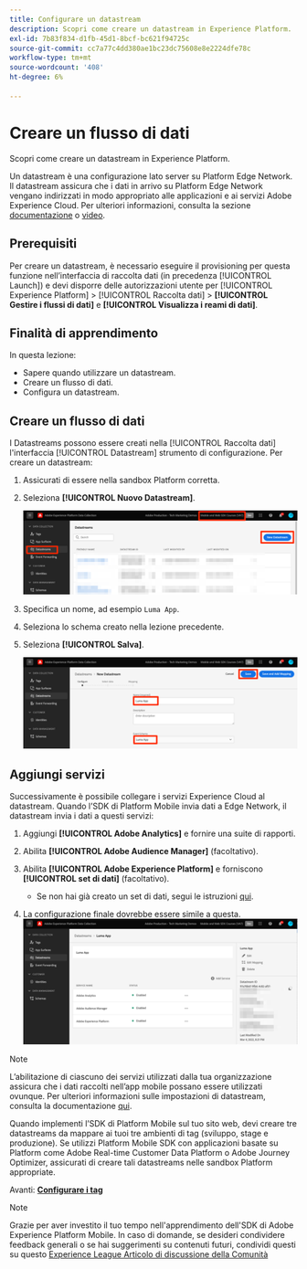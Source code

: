```yaml
---
title: Configurare un datastream
description: Scopri come creare un datastream in Experience Platform.
exl-id: 7b83f834-d1fb-45d1-8bcf-bc621f94725c
source-git-commit: cc7a77c4dd380ae1bc23dc75608e8e2224dfe78c
workflow-type: tm+mt
source-wordcount: '408'
ht-degree: 6%

---
```


# Creare un flusso di dati

Scopri come creare un datastream in Experience Platform.

Un datastream è una configurazione lato server su Platform Edge Network.  Il datastream assicura che i dati in arrivo su Platform Edge Network vengano indirizzati in modo appropriato alle applicazioni e ai servizi Adobe Experience Cloud. Per ulteriori informazioni, consulta la sezione [documentazione](https://experienceleague.adobe.com/docs/experience-platform/edge/fundamentals/datastreams.html?lang=it) o [video](https://experienceleague.adobe.com/docs/platform-learn/data-collection/edge-network/configure-datastreams.html?lang=it).

## Prerequisiti

Per creare un datastream, è necessario eseguire il provisioning per questa funzione nell’interfaccia di raccolta dati (in precedenza [!UICONTROL Launch]) e devi disporre delle autorizzazioni utente per [!UICONTROL Experience Platform] > [!UICONTROL Raccolta dati] > **[!UICONTROL Gestire i flussi di dati]** e **[!UICONTROL Visualizza i reami di dati]**.

## Finalità di apprendimento

In questa lezione:

* Sapere quando utilizzare un datastream.
* Creare un flusso di dati.
* Configura un datastream.

## Creare un flusso di dati

I Datastreams possono essere creati nella [!UICONTROL Raccolta dati] l&#39;interfaccia [!UICONTROL Datastream] strumento di configurazione. Per creare un datastream:

1. Assicurati di essere nella sandbox Platform corretta.
1. Seleziona **[!UICONTROL Nuovo Datastream]**.

   ![home di datastreams](assets/mobile-datastream-new.png)

1. Specifica un nome, ad esempio `Luma App`.
1. Seleziona lo schema creato nella lezione precedente.
1. Seleziona **[!UICONTROL Salva]**.

   ![nuovi datastreams](assets/mobile-datastream-name.png)


## Aggiungi servizi

Successivamente è possibile collegare i servizi Experience Cloud al datastream. Quando l’SDK di Platform Mobile invia dati a Edge Network, il datastream invia i dati a questi servizi:

1. Aggiungi **[!UICONTROL Adobe Analytics]** e fornire una suite di rapporti.

1. Abilita **[!UICONTROL Adobe Audience Manager]** (facoltativo).

1. Abilita **[!UICONTROL Adobe Experience Platform]** e forniscono **[!UICONTROL set di dati]** (facoltativo).
   * Se non hai già creato un set di dati, segui le istruzioni [qui](platform.md).

1. La configurazione finale dovrebbe essere simile a questa.
   ![impostazioni di datastream](assets/mobile-datastream-settings.png)


>[!NOTE]
>
>L’abilitazione di ciascuno dei servizi utilizzati dalla tua organizzazione assicura che i dati raccolti nell’app mobile possano essere utilizzati ovunque. Per ulteriori informazioni sulle impostazioni di datastream, consulta la documentazione [qui](https://experienceleague.adobe.com/docs/experience-platform/edge/fundamentals/datastreams.html#adobe-experience-platform-settings).

Quando implementi l’SDK di Platform Mobile sul tuo sito web, devi creare tre datastreams da mappare ai tuoi tre ambienti di tag (sviluppo, stage e produzione). Se utilizzi Platform Mobile SDK con applicazioni basate su Platform come Adobe Real-time Customer Data Platform o Adobe Journey Optimizer, assicurati di creare tali datastreams nelle sandbox Platform appropriate.

Avanti: **[Configurare i tag](configure-tags.md)**

>[!NOTE]
>
>Grazie per aver investito il tuo tempo nell&#39;apprendimento dell&#39;SDK di Adobe Experience Platform Mobile. In caso di domande, se desideri condividere feedback generali o se hai suggerimenti su contenuti futuri, condividi questi su questo [Experience League Articolo di discussione della Comunità](https://experienceleaguecommunities.adobe.com/t5/adobe-experience-platform-launch/tutorial-discussion-implement-adobe-experience-cloud-in-mobile/td-p/443796)
